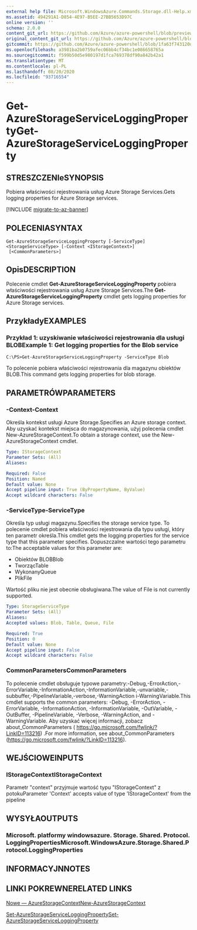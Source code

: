 ```yaml
---
external help file: Microsoft.WindowsAzure.Commands.Storage.dll-Help.xml
ms.assetid: 494291A1-D854-4E97-B5EE-27BB5653D97C
online version: ''
schema: 2.0.0
content_git_url: https://github.com/Azure/azure-powershell/blob/preview/src/Storage/Commands.Storage/help/Get-AzureStorageServiceLoggingProperty.md
original_content_git_url: https://github.com/Azure/azure-powershell/blob/preview/src/Storage/Commands.Storage/help/Get-AzureStorageServiceLoggingProperty.md
gitcommit: https://github.com/Azure/azure-powershell/blob/1fa63f743120d7a7cd6cbb28ee43cd0f4c654af9
ms.openlocfilehash: a3981ba2b0759afec06bb4cf34bc1e086658765a
ms.sourcegitcommit: f599b50d5e980197d1fca769378df90a842b42a1
ms.translationtype: MT
ms.contentlocale: pl-PL
ms.lasthandoff: 08/20/2020
ms.locfileid: "93716554"
---
```

# <span data-ttu-id="1aabc-101">Get-AzureStorageServiceLoggingProperty</span><span class="sxs-lookup"><span data-stu-id="1aabc-101">Get-AzureStorageServiceLoggingProperty</span></span>

## <span data-ttu-id="1aabc-102">STRESZCZENIe</span><span class="sxs-lookup"><span data-stu-id="1aabc-102">SYNOPSIS</span></span>
<span data-ttu-id="1aabc-103">Pobiera właściwości rejestrowania usług Azure Storage Services.</span><span class="sxs-lookup"><span data-stu-id="1aabc-103">Gets logging properties for Azure Storage services.</span></span>

[!INCLUDE [migrate-to-az-banner](../../includes/migrate-to-az-banner.md)]

## <span data-ttu-id="1aabc-104">POLECENIA</span><span class="sxs-lookup"><span data-stu-id="1aabc-104">SYNTAX</span></span>

```
Get-AzureStorageServiceLoggingProperty [-ServiceType] <StorageServiceType> [-Context <IStorageContext>]
 [<CommonParameters>]
```

## <span data-ttu-id="1aabc-105">Opis</span><span class="sxs-lookup"><span data-stu-id="1aabc-105">DESCRIPTION</span></span>
<span data-ttu-id="1aabc-106">Polecenie cmdlet **Get-AzureStorageServiceLoggingProperty** pobiera właściwości rejestrowania usług Azure Storage Services.</span><span class="sxs-lookup"><span data-stu-id="1aabc-106">The **Get-AzureStorageServiceLoggingProperty** cmdlet gets logging properties for Azure Storage services.</span></span>

## <span data-ttu-id="1aabc-107">Przykłady</span><span class="sxs-lookup"><span data-stu-id="1aabc-107">EXAMPLES</span></span>

### <span data-ttu-id="1aabc-108">Przykład 1: uzyskiwanie właściwości rejestrowania dla usługi BLOB</span><span class="sxs-lookup"><span data-stu-id="1aabc-108">Example 1: Get logging properties for the Blob service</span></span>
```
C:\PS>Get-AzureStorageServiceLoggingProperty -ServiceType Blob
```

<span data-ttu-id="1aabc-109">To polecenie pobiera właściwości rejestrowania dla magazynu obiektów BLOB.</span><span class="sxs-lookup"><span data-stu-id="1aabc-109">This command gets logging properties for blob storage.</span></span>

## <span data-ttu-id="1aabc-110">PARAMETRÓW</span><span class="sxs-lookup"><span data-stu-id="1aabc-110">PARAMETERS</span></span>

### <span data-ttu-id="1aabc-111">-Context</span><span class="sxs-lookup"><span data-stu-id="1aabc-111">-Context</span></span>
<span data-ttu-id="1aabc-112">Określa kontekst usługi Azure Storage.</span><span class="sxs-lookup"><span data-stu-id="1aabc-112">Specifies an Azure storage context.</span></span>
<span data-ttu-id="1aabc-113">Aby uzyskać kontekst miejsca do magazynowania, użyj polecenia cmdlet New-AzureStorageContext.</span><span class="sxs-lookup"><span data-stu-id="1aabc-113">To obtain a storage context, use the New-AzureStorageContext cmdlet.</span></span>

```yaml
Type: IStorageContext
Parameter Sets: (All)
Aliases: 

Required: False
Position: Named
Default value: None
Accept pipeline input: True (ByPropertyName, ByValue)
Accept wildcard characters: False
```

### <span data-ttu-id="1aabc-114">-ServiceType</span><span class="sxs-lookup"><span data-stu-id="1aabc-114">-ServiceType</span></span>
<span data-ttu-id="1aabc-115">Określa typ usługi magazynu.</span><span class="sxs-lookup"><span data-stu-id="1aabc-115">Specifies the storage service type.</span></span>
<span data-ttu-id="1aabc-116">To polecenie cmdlet pobiera właściwości rejestrowania dla typu usługi, który ten parametr określa.</span><span class="sxs-lookup"><span data-stu-id="1aabc-116">This cmdlet gets the logging properties for the service type that this parameter specifies.</span></span>
<span data-ttu-id="1aabc-117">Dopuszczalne wartości tego parametru to:</span><span class="sxs-lookup"><span data-stu-id="1aabc-117">The acceptable values for this parameter are:</span></span>

- <span data-ttu-id="1aabc-118">Obiektów BLOB</span><span class="sxs-lookup"><span data-stu-id="1aabc-118">Blob</span></span> 
- <span data-ttu-id="1aabc-119">Tworząc</span><span class="sxs-lookup"><span data-stu-id="1aabc-119">Table</span></span>
- <span data-ttu-id="1aabc-120">Wykonany</span><span class="sxs-lookup"><span data-stu-id="1aabc-120">Queue</span></span>
- <span data-ttu-id="1aabc-121">Plik</span><span class="sxs-lookup"><span data-stu-id="1aabc-121">File</span></span>

<span data-ttu-id="1aabc-122">Wartość pliku nie jest obecnie obsługiwana.</span><span class="sxs-lookup"><span data-stu-id="1aabc-122">The value of File is not currently supported.</span></span>

```yaml
Type: StorageServiceType
Parameter Sets: (All)
Aliases: 
Accepted values: Blob, Table, Queue, File

Required: True
Position: 0
Default value: None
Accept pipeline input: False
Accept wildcard characters: False
```

### <span data-ttu-id="1aabc-123">CommonParameters</span><span class="sxs-lookup"><span data-stu-id="1aabc-123">CommonParameters</span></span>
<span data-ttu-id="1aabc-124">To polecenie cmdlet obsługuje typowe parametry:-Debug,-ErrorAction,-ErrorVariable,-InformationAction,-InformationVariable,-unvariable,-subbuffer,-PipelineVariable,-verbose,-WarningAction i-WarningVariable.</span><span class="sxs-lookup"><span data-stu-id="1aabc-124">This cmdlet supports the common parameters: -Debug, -ErrorAction, -ErrorVariable, -InformationAction, -InformationVariable, -OutVariable, -OutBuffer, -PipelineVariable, -Verbose, -WarningAction, and -WarningVariable.</span></span> <span data-ttu-id="1aabc-125">Aby uzyskać więcej informacji, zobacz about_CommonParameters ( https://go.microsoft.com/fwlink/?LinkID=113216) .</span><span class="sxs-lookup"><span data-stu-id="1aabc-125">For more information, see about_CommonParameters (https://go.microsoft.com/fwlink/?LinkID=113216).</span></span>

## <span data-ttu-id="1aabc-126">WEJŚCIOWE</span><span class="sxs-lookup"><span data-stu-id="1aabc-126">INPUTS</span></span>

### <span data-ttu-id="1aabc-127">IStorageContext</span><span class="sxs-lookup"><span data-stu-id="1aabc-127">IStorageContext</span></span>

<span data-ttu-id="1aabc-128">Parametr "context" przyjmuje wartość typu "IStorageContext" z potoku</span><span class="sxs-lookup"><span data-stu-id="1aabc-128">Parameter 'Context' accepts value of type 'IStorageContext' from the pipeline</span></span>

## <span data-ttu-id="1aabc-129">WYSYŁA</span><span class="sxs-lookup"><span data-stu-id="1aabc-129">OUTPUTS</span></span>

### <span data-ttu-id="1aabc-130">Microsoft. platformy windowsazure. Storage. Shared. Protocol. LoggingProperties</span><span class="sxs-lookup"><span data-stu-id="1aabc-130">Microsoft.WindowsAzure.Storage.Shared.Protocol.LoggingProperties</span></span>

## <span data-ttu-id="1aabc-131">INFORMACYJN</span><span class="sxs-lookup"><span data-stu-id="1aabc-131">NOTES</span></span>

## <span data-ttu-id="1aabc-132">LINKI POKREWNE</span><span class="sxs-lookup"><span data-stu-id="1aabc-132">RELATED LINKS</span></span>

[<span data-ttu-id="1aabc-133">Nowe — AzureStorageContext</span><span class="sxs-lookup"><span data-stu-id="1aabc-133">New-AzureStorageContext</span></span>](./New-AzureStorageContext.md)

[<span data-ttu-id="1aabc-134">Set-AzureStorageServiceLoggingProperty</span><span class="sxs-lookup"><span data-stu-id="1aabc-134">Set-AzureStorageServiceLoggingProperty</span></span>](./Set-AzureStorageServiceLoggingProperty.md)


